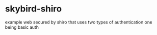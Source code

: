skybird-shiro
=============

example web secured by shiro that uses two types of authentication one being basic auth
